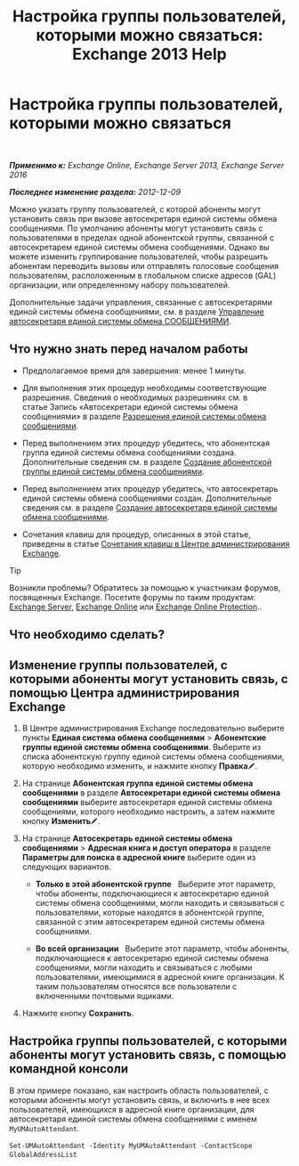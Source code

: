 ﻿---
title: 'Настройка группы пользователей, которыми можно связаться: Exchange 2013 Help'
TOCTitle: Настройка группы пользователей, которыми можно связаться
ms:assetid: 45d9d6d5-c9d6-4b73-8aa2-a23599a4381c
ms:mtpsurl: https://technet.microsoft.com/ru-ru/library/Ee423545(v=EXCHG.150)
ms:contentKeyID: 52059137
ms.date: 05/22/2018
mtps_version: v=EXCHG.150
ms.translationtype: MT
---

# Настройка группы пользователей, которыми можно связаться

 

_**Применимо к:** Exchange Online, Exchange Server 2013, Exchange Server 2016_

_**Последнее изменение раздела:** 2012-12-09_

Можно указать группу пользователей, с которой абоненты могут установить связь при вызове автосекретаря единой системы обмена сообщениями. По умолчанию абоненты могут установить связь с пользователями в пределах одной абонентской группы, связанной с автосекретарем единой системы обмена сообщениями. Однако вы можете изменить группирование пользователей, чтобы разрешить абонентам переводить вызовы или отправлять голосовые сообщения пользователям, расположенным в глобальном списке адресов (GAL) организации, или определенному набору пользователей.

Дополнительные задачи управления, связанные с автосекретарями единой системы обмена сообщениями, см. в разделе [Управление автосекретаря единой системы обмена СООБЩЕНИЯМИ](manage-a-um-auto-attendant-exchange-2013-help.md).

## Что нужно знать перед началом работы

  - Предполагаемое время для завершения: менее 1 минуты.

  - Для выполнения этих процедур необходимы соответствующие разрешения. Сведения о необходимых разрешениях см. в статье Запись «Автосекретари единой системы обмена сообщениями» в разделе [Разрешения единой системы обмена сообщениями](unified-messaging-permissions-exchange-2013-help.md).

  - Перед выполнением этих процедур убедитесь, что абонентская группа единой системы обмена сообщениями создана. Дополнительные сведения см. в разделе [Создание абонентской группы единой системы обмена сообщениями](create-a-um-dial-plan-exchange-2013-help.md).

  - Перед выполнением этих процедур убедитесь, что автосекретарь единой системы обмена сообщениями создан. Дополнительные сведения см. в разделе [Создание автосекретаря единой системы обмена сообщениями](create-a-um-auto-attendant-exchange-2013-help.md).

  - Сочетания клавиш для процедур, описанных в этой статье, приведены в статье [Сочетания клавиш в Центре администрирования Exchange](keyboard-shortcuts-in-the-exchange-admin-center-exchange-online-protection-help.md).

> [!TIP]  
> Возникли проблемы? Обратитесь за помощью к участникам форумов, посвященных Exchange. Посетите форумы по таким продуктам: <a href="https://go.microsoft.com/fwlink/p/?linkid=60612">Exchange Server</a>, <a href="https://go.microsoft.com/fwlink/p/?linkid=267542">Exchange Online</a> или <a href="https://go.microsoft.com/fwlink/p/?linkid=285351">Exchange Online Protection</a>..


## Что необходимо сделать?

## Изменение группы пользователей, с которыми абоненты могут установить связь, с помощью Центра администрирования Exchange

1.  В Центре администрирования Exchange последовательно выберите пункты **Единая система обмена сообщениями** \> **Абонентские группы единой системы обмена сообщениями**. Выберите из списка абонентскую группу единой системы обмена сообщениями, которую необходимо изменить, и нажмите кнопку **Правка**![Значок редактирования](images/Bb124582.6f53ccb2-1f13-4c02-bea0-30690e6ea71d(EXCHG.150).gif "Значок редактирования").

2.  На странице **Абонентская группа единой системы обмена сообщениями** в разделе **Автосекретари единой системы обмена сообщениями** выберите автосекретаря единой системы обмена сообщениями, которого необходимо настроить, а затем нажмите кнопку **Изменить**![Значок редактирования](images/Bb124582.6f53ccb2-1f13-4c02-bea0-30690e6ea71d(EXCHG.150).gif "Значок редактирования").

3.  На странице **Автосекретарь единой системы обмена сообщениями** \> **Адресная книга и доступ оператора** в разделе **Параметры для поиска в адресной книге** выберите один из следующих вариантов.
    
      - **Только в этой абонентской группе**   Выберите этот параметр, чтобы абоненты, подключающиеся к автосекретарю единой системы обмена сообщениями, могли находить и связываться с пользователями, которые находятся в абонентской группе, связанной с этим автосекретарем единой системы обмена сообщениями.
    
      - **Во всей организации**   Выберите этот параметр, чтобы абоненты, подключающиеся к автосекретарю единой системы обмена сообщениями, могли находить и связываться с любыми пользователями, имеющимися в адресной книге организации. К таким пользователям относятся все пользователи с включенными почтовыми ящиками.

4.  Нажмите кнопку **Сохранить**.

## Настройка группы пользователей, с которыми абоненты могут установить связь, с помощью командной консоли

В этом примере показано, как настроить область пользователей, с которыми абоненты могут установить связь, и включить в нее всех пользователей, имеющихся в адресной книге организации, для автосекретаря единой системы обмена сообщениями с именем `MyUMAutoAttendant`.

    Set-UMAutoAttendant -Identity MyUMAutoAttendant -ContactScope GlobalAddressList

